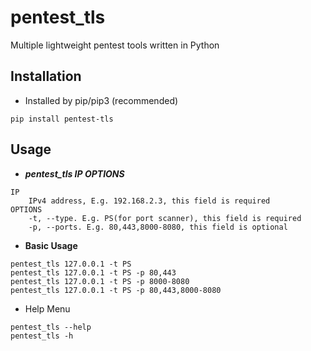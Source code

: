 # pentest_tls  

Multiple lightweight pentest tools written in Python  

## Installation
- Installed by pip/pip3 (recommended)
```
pip install pentest-tls
```

## Usage
- ***pentest_tls IP OPTIONS***  

```
IP
    IPv4 address, E.g. 192.168.2.3, this field is required
OPTIONS
    -t, --type. E.g. PS(for port scanner), this field is required
    -p, --ports. E.g. 80,443,8000-8080, this field is optional
```  

- **Basic Usage**  

```
pentest_tls 127.0.0.1 -t PS
pentest_tls 127.0.0.1 -t PS -p 80,443
pentest_tls 127.0.0.1 -t PS -p 8000-8080
pentest_tls 127.0.0.1 -t PS -p 80,443,8000-8080
```

- Help Menu
```
pentest_tls --help
pentest_tls -h
```

